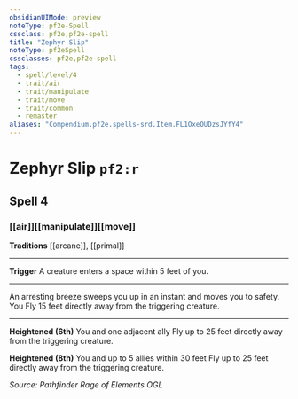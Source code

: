 ```yaml
---
obsidianUIMode: preview
noteType: pf2e-Spell
cssclass: pf2e,pf2e-spell
title: "Zephyr Slip"
noteType: pf2eSpell
cssclasses: pf2e,pf2e-spell
tags:
  - spell/level/4
  - trait/air
  - trait/manipulate
  - trait/move
  - trait/common
  - remaster
aliases: "Compendium.pf2e.spells-srd.Item.FL1OxeOUDzsJYfY4" 
---
```

# Zephyr Slip  `pf2:r`  
## Spell 4
### [[air]][[manipulate]][[move]]
**Traditions** [[arcane]], [[primal]]
* * * 
**Trigger** A creature enters a space within 5 feet of you.

* * *

An arresting breeze sweeps you up in an instant and moves you to safety. You Fly 15 feet directly away from the triggering creature.

* * *

**Heightened (6th)** You and one adjacent ally Fly up to 25 feet directly away from the triggering creature.

**Heightened (8th)** You and up to 5 allies within 30 feet Fly up to 25 feet directly away from the triggering creature.

*Source: Pathfinder Rage of Elements*
*OGL*